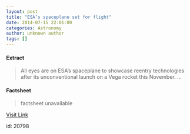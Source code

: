 ```yaml
---
layout: post
title: "ESA’s spaceplane set for flight"
date: 2014-07-15 22:01:00
categories: Astronomy
author: unknown author
tags: []
---
```



#### Extract
>All eyes are on ESA’s spaceplane to showcase reentry technologies after its unconventional launch on a Vega rocket this November.&nbsp;...

#### Factsheet
>factsheet unavailable

[Visit Link](http://www.esa.int/Our_Activities/Launchers/IXV/ESA_s_spaceplane_set_for_flight)

id:   20798


